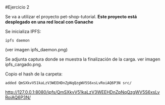 #Ejercicio 2

Se va a utilizar el proyecto pet-shop-tutorial. **Este proyecto está desplegado en una red local con Ganache**

Se inicializa IPFS:

```console
ipfs daemon
```
(ver imagen ipfs_daemon.png)

Se adjunta captura donde se muestra la finalización de la carga. ver imagen  ipfs_cargado.png.

Copio el hash de la carpeta:

```console
added QmSXkvV51kaLzV3WEEHDnZpNqQzgWV5S6xsLvRoiAQ6P3N src/
```
http://127.0.0.1:8080/ipfs/QmSXkvV51kaLzV3WEEHDnZpNqQzgWV5S6xsLvRoiAQ6P3N/
